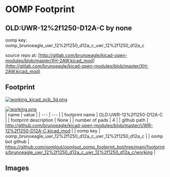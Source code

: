 # OOMP Footprint  
## OLD:UWR-12%2f1250-D12A-C  by none  
  
oomp key: oomp_brunoeagle_uwr_12%2f1250_d12a_c_uwr_12%2f1250_d12a_c  
  
source repo at: [http://gitlab.com/brunoeagle/kicad-open-modules/blob/master/XH-2AW.kicad_mod](http://gitlab.com/brunoeagle/kicad-open-modules/blob/master/XH-2AW.kicad_mod)  
## Footprint  
  
[![working_kicad_pcb_3d.png](working_kicad_pcb_3d_600.png)](working_kicad_pcb_3d.png)  
  
[![working.png](working_600.png)](working.png)  
| name | value | 
| --- | --- | 
| footprint name | OLD:UWR-12%2f1250-D12A-C | 
| footprint description | None | 
| number of pads | 4 | 
| github path | http://github.com/brunoeagle/kicad-open-modules/blob/master/UWR-12%2f1250-D12A-C.kicad_mod | 
| oomp key | oomp_brunoeagle_uwr_12%2f1250_d12a_c_uwr_12%2f1250_d12a_c | 
| oomp bot github | https://github.com/oomlout/oomlout_oomp_footprint_bot/tree/main/footprints/brunoeagle_uwr_12%2f1250_d12a_c_uwr_12%2f1250_d12a_c/working | 
## Images  
